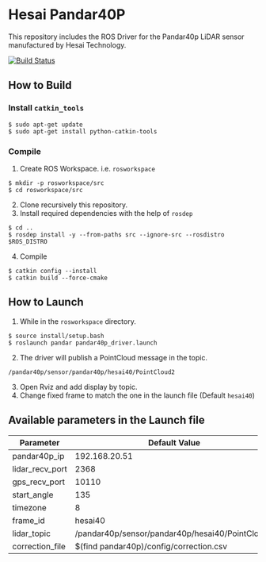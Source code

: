 # Hesai Pandar40P 

This repository includes the ROS Driver for the Pandar40p LiDAR sensor manufactured by Hesai Technology.

[![Build Status](https://travis-ci.org/amc-nu/Pandar40p_ros.svg?branch=master)](https://travis-ci.org/amc-nu/Pandar40p_ros)

## How to Build

### Install `catkin_tools`

```
$ sudo apt-get update
$ sudo apt-get install python-catkin-tools
```

### Compile

1. Create ROS Workspace. i.e. `rosworkspace`
```
$ mkdir -p rosworkspace/src
$ cd rosworkspace/src
```

2. Clone recursively this repository.
3. Install required dependencies with the help of `rosdep` 
```
$ cd ..
$ rosdep install -y --from-paths src --ignore-src --rosdistro $ROS_DISTRO 
```
4. Compile
```
$ catkin config --install
$ catkin build --force-cmake
```

## How to Launch

1. While in the `rosworkspace` directory.
```
$ source install/setup.bash
$ roslaunch pandar pandar40p_driver.launch
```
2. The driver will publish a PointCloud message in the topic.
```
/pandar40p/sensor/pandar40p/hesai40/PointCloud2
```
3. Open Rviz and add display by topic.
4. Change fixed frame to match the one in the launch file (Default `hesai40`)

## Available parameters in the Launch file

|Parameter | Default Value|
|---------|---------------|
|pandar40p_ip | 192.168.20.51|
|lidar_recv_port |2368|
|gps_recv_port  |10110|
|start_angle |135|
|timezone| 8|
|frame_id |hesai40|
|lidar_topic |/pandar40p/sensor/pandar40p/hesai40/PointCloud2|
|correction_file |$(find pandar40p)/config/correction.csv|